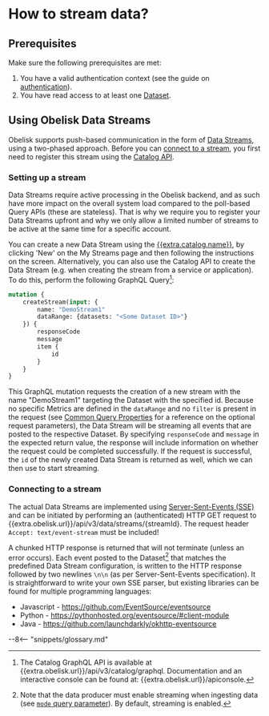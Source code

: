 # How to stream data?

## Prerequisites
Make sure the following prerequisites are met:

1. You have a valid authentication context (see the guide on [authentication](auth.md#how-to-authenticate)).
2. You have read access to at least one [Dataset](../concepts.md#datasets).

## Using Obelisk Data Streams
Obelisk supports push-based communication in the form of [Data Streams](../concepts.md#data-streams), using a two-phased approach. Before you can [connect to a stream](#connecting-to-a-stream), you first need to register this stream using the [Catalog API](#setting-up-a-stream).

### Setting up a stream
Data Streams require active processing in the Obelisk backend, and as such have more impact on the overall system load compared to the poll-based Query APIs (these are stateless). That is why we require you to register your Data Streams upfront and why we only allow a limited number of streams to be active at the same time for a specific account.

You can create a new Data Stream using the [{{extra.catalog.name}}]({{extra.catalog.url}}/my/streams), by clicking 'New' on the My Streams page and then following the instructions on the screen. Alternatively, you can also use the Catalog API to create the Data Stream (e.g. when creating the stream from a service or application). To do this, perform the following GraphQL Query[^1]:

```graphql
mutation {
    createStream(input: {
        name: "DemoStream1"
        dataRange: {datasets: "<Some Dataset ID>"}
    }) {
        responseCode
        message
        item {
            id
        }
    }
}
```

This GraphQL mutation requests the creation of a new stream with the name "DemoStream1" targeting the Dataset with the specified id. Because no specific Metrics are defined in the `dataRange` and no `filter` is present in the request (see [Common Query Properties](../tech_reference/queries.md#common-query-properties) for a reference on the optional request parameters), the Data Stream will be streaming all events that are posted to the respective Dataset. By specifying `responseCode` and `message` in the expected return value, the response will include information on whether the request could be completed successfully. If the request is successful, the `id` of the newly created Data Stream is returned as well, which we can then use to start streaming.

[^1]: The Catalog GraphQL API is available at {{extra.obelisk.url}}/api/v3/catalog/graphql. Documentation and an interactive console can be found at: {{extra.obelisk.url}}/apiconsole.

### Connecting to a stream

The actual Data Streams are implemented using [Server-Sent-Events (SSE)](https://html.spec.whatwg.org/multipage/server-sent-events.html) and can be initiated by performing an (authenticated) HTTP GET request to {{extra.obelisk.url}}/api/v3/data/streams/{streamId}. The request header `Accept: text/event-stream` must be included!

A chunked HTTP response is returned that will not terminate (unless an error occurs). Each event posted to the Dataset[^2] that matches the predefined Data Stream configuration, is written to the HTTP response followed by two newlines `\n\n` (as per Server-Sent-Events specification). It is straightforward to write your own SSE parser, but existing libraries can be found for multiple programming languages:

* Javascript - https://github.com/EventSource/eventsource
* Python - https://pythonhosted.org/eventsource/#client-module
* Java - https://github.com/launchdarkly/okhttp-eventsource

[^2]: Note that the data producer must enable streaming when ingesting data (see [`mode` query parameter](https://obelisk.docs.apiary.io/#/reference/data-api/ingesting-data)). By default, streaming is enabled.

--8<-- "snippets/glossary.md"